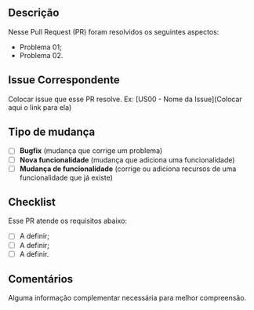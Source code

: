 ## Descrição
Nesse Pull Request (PR) foram resolvidos os seguintes aspectos:
  - Problema 01;
  - Problema 02.

## Issue Correspondente
Colocar issue que esse PR resolve. Ex: [US00 - Nome da Issue](Colocar aqui o link para ela)

## Tipo de mudança
- [ ] **Bugfix** (mudança que corrige um problema)
- [ ] **Nova funcionalidade** (mudança que adiciona uma funcionalidade)
- [ ] **Mudança de funcionalidade** (corrige ou adiciona recursos de uma funcionalidade que já existe)

## Checklist
Esse PR atende os requisitos abaixo:
- [ ] A definir;
- [ ] A definir;
- [ ] A definir.

## Comentários
Alguma informação complementar necessária para melhor compreensão.
